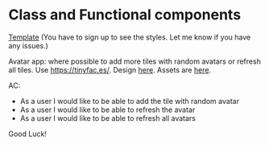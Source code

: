 # Class and Functional components

[Template](https://www.figma.com/file/HJtTPFc67QoIF82yIqoB1T/%5BHomework%5D-Class-and-Functional-Components?node-id=0%3A1&t=wItenMikHEiPGOlV-1)
(You have to sign up to see the styles. Let me know if you have any issues.)

Avatar app: where possible to add more tiles with random avatars or refresh all tiles. Use https://tinyfac.es/. Design [here](https://www.figma.com/file/HJtTPFc67QoIF82yIqoB1T/%5BHomework%5D-Class-and-Functional-Components?node-id=0%3A1&t=wItenMikHEiPGOlV-1). Assets are [here](https://drive.google.com/drive/u/1/folders/1UywgqalcaJKoix3U8Jt4ugembn2L0gps).

AC:

- As a user I would like to be able to add the tile with random avatar
- As a user I would like to be able to refresh the avatar
- As a user I would like to be able to refresh all avatars

Good Luck!
